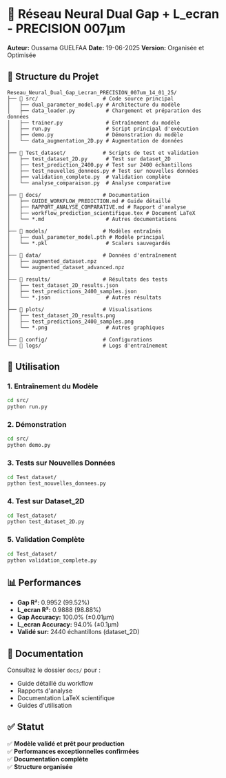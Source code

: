 # 🎯 Réseau Neural Dual Gap + L_ecran - PRECISION 007µm

**Auteur:** Oussama GUELFAA
**Date:** 19-06-2025
**Version:** Organisée et Optimisée

## 📁 Structure du Projet

```
Reseau_Neural_Dual_Gap_Lecran_PRECISION_007um_14_01_25/
├── 📂 src/                     # Code source principal
│   ├── dual_parameter_model.py # Architecture du modèle
│   ├── data_loader.py          # Chargement et préparation des données
│   ├── trainer.py              # Entraînement du modèle
│   ├── run.py                  # Script principal d'exécution
│   ├── demo.py                 # Démonstration du modèle
│   └── data_augmentation_2D.py # Augmentation de données
│
├── 📂 Test_dataset/            # Scripts de test et validation
│   ├── test_dataset_2D.py      # Test sur dataset_2D
│   ├── test_prediction_2400.py # Test sur 2400 échantillons
│   ├── test_nouvelles_donnees.py # Test sur nouvelles données
│   ├── validation_complete.py  # Validation complète
│   └── analyse_comparaison.py  # Analyse comparative
│
├── 📂 docs/                    # Documentation
│   ├── GUIDE_WORKFLOW_PREDICTION.md # Guide détaillé
│   ├── RAPPORT_ANALYSE_COMPARATIVE.md # Rapport d'analyse
│   ├── workflow_prediction_scientifique.tex # Document LaTeX
│   └── *.md                    # Autres documentations
│
├── 📂 models/                  # Modèles entraînés
│   ├── dual_parameter_model.pth # Modèle principal
│   └── *.pkl                   # Scalers sauvegardés
│
├── 📂 data/                    # Données d'entraînement
│   ├── augmented_dataset.npz
│   └── augmented_dataset_advanced.npz
│
├── 📂 results/                 # Résultats des tests
│   ├── test_dataset_2D_results.json
│   ├── test_predictions_2400_samples.json
│   └── *.json                  # Autres résultats
│
├── 📂 plots/                   # Visualisations
│   ├── test_dataset_2D_results.png
│   ├── test_predictions_2400_samples.png
│   └── *.png                   # Autres graphiques
│
├── 📂 config/                  # Configurations
└── 📂 logs/                    # Logs d'entraînement
```

## 🚀 Utilisation

### 1. Entraînement du Modèle
```bash
cd src/
python run.py
```

### 2. Démonstration
```bash
cd src/
python demo.py
```

### 3. Tests sur Nouvelles Données
```bash
cd Test_dataset/
python test_nouvelles_donnees.py
```

### 4. Test sur Dataset_2D
```bash
cd Test_dataset/
python test_dataset_2D.py
```

### 5. Validation Complète
```bash
cd Test_dataset/
python validation_complete.py
```

## 📊 Performances

- **Gap R²:** 0.9952 (99.52%)
- **L_ecran R²:** 0.9888 (98.88%)
- **Gap Accuracy:** 100.0% (±0.01µm)
- **L_ecran Accuracy:** 94.0% (±0.1µm)
- **Validé sur:** 2440 échantillons (dataset_2D)

## 📖 Documentation

Consultez le dossier `docs/` pour :
- Guide détaillé du workflow
- Rapports d'analyse
- Documentation LaTeX scientifique
- Guides d'utilisation

## ✅ Statut

✅ **Modèle validé et prêt pour production**  
✅ **Performances exceptionnelles confirmées**  
✅ **Documentation complète**  
✅ **Structure organisée**
